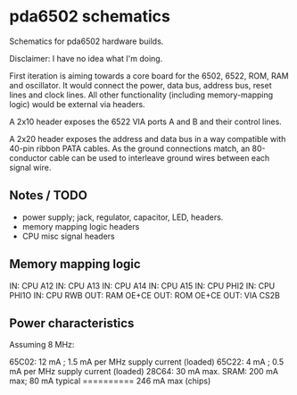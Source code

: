 pda6502 schematics
==================

Schematics for pda6502 hardware builds.

Disclaimer: I have no idea what I'm doing.

First iteration is aiming towards a core board for the 6502, 6522, ROM, RAM and
oscillator.  It would connect the power, data bus, address bus, reset lines and
clock lines.  All other functionality (including memory-mapping logic) would be
external via headers.

A 2x10 header exposes the 6522 VIA ports A and B and their control lines.

A 2x20 header exposes the address and data bus in a way compatible with
40-pin ribbon PATA cables. As the ground connections match, an 80-conductor
cable can be used to interleave ground wires between each signal wire.

Notes / TODO
------------

* power supply; jack, regulator, capacitor, LED, headers.
* memory mapping logic headers
* CPU misc signal headers

Memory mapping logic
--------------------

IN:  CPU A12
IN:  CPU A13
IN:  CPU A14
IN:  CPU A15
IN:  CPU PHI2
IN:  CPU PHI1O
IN:  CPU RWB
OUT: RAM OE+CE
OUT: ROM OE+CE
OUT: VIA CS2B

Power characteristics
---------------------

Assuming 8 MHz:

65C02: 12 mA ; 1.5 mA per MHz supply current (loaded)
65C22:  4 mA ; 0.5 mA per MHz supply current (loaded)
28C64: 30 mA max.
SRAM: 200 mA max; 80 mA typical
      ==========
      246 mA max (chips)
